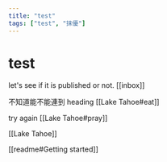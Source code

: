 ```yaml
---
title: "test"
tags: ["test", "抹優"]
---
```


# test

let's see if it is published or not.
[[inbox]]

不知道能不能連到 heading [[Lake Tahoe#eat]]

try again [[Lake Tahoe#pray]]

[[Lake Tahoe]]

[[readme#Getting started]]
